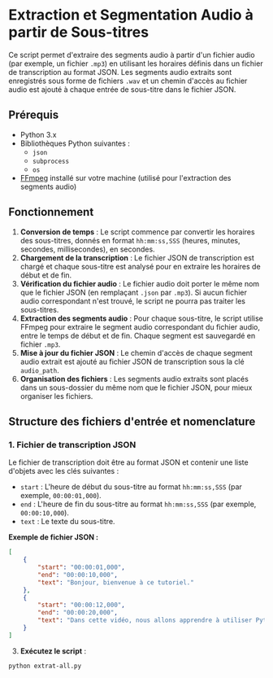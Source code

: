 # Extraction et Segmentation Audio à partir de Sous-titres

Ce script permet d'extraire des segments audio à partir d'un fichier audio (par exemple, un fichier `.mp3`) en utilisant les horaires définis dans un fichier de transcription au format JSON. Les segments audio extraits sont enregistrés sous forme de fichiers `.wav` et un chemin d'accès au fichier audio est ajouté à chaque entrée de sous-titre dans le fichier JSON.

## Prérequis

- Python 3.x
- Bibliothèques Python suivantes :
  - `json`
  - `subprocess`
  - `os`
- [FFmpeg](https://ffmpeg.org/download.html) installé sur votre machine (utilisé pour l'extraction des segments audio)

## Fonctionnement

1. **Conversion de temps** : Le script commence par convertir les horaires des sous-titres, donnés en format `hh:mm:ss,SSS` (heures, minutes, secondes, millisecondes), en secondes.
2. **Chargement de la transcription** : Le fichier JSON de transcription est chargé et chaque sous-titre est analysé pour en extraire les horaires de début et de fin.
3. **Vérification du fichier audio** : Le fichier audio doit porter le même nom que le fichier JSON (en remplaçant `.json` par `.mp3`). Si aucun fichier audio correspondant n'est trouvé, le script ne pourra pas traiter les sous-titres.
4. **Extraction des segments audio** : Pour chaque sous-titre, le script utilise FFmpeg pour extraire le segment audio correspondant du fichier audio, entre le temps de début et de fin. Chaque segment est sauvegardé en fichier `.mp3`.
5. **Mise à jour du fichier JSON** : Le chemin d'accès de chaque segment audio extrait est ajouté au fichier JSON de transcription sous la clé `audio_path`.
6. **Organisation des fichiers** : Les segments audio extraits sont placés dans un sous-dossier du même nom que le fichier JSON, pour mieux organiser les fichiers.

## Structure des fichiers d'entrée et nomenclature

### 1. Fichier de transcription JSON

Le fichier de transcription doit être au format JSON et contenir une liste d'objets avec les clés suivantes :

- `start` : L'heure de début du sous-titre au format `hh:mm:ss,SSS` (par exemple, `00:00:01,000`).
- `end` : L'heure de fin du sous-titre au format `hh:mm:ss,SSS` (par exemple, `00:00:10,000`).
- `text` : Le texte du sous-titre.

**Exemple de fichier JSON :**

```json
[
    {
        "start": "00:00:01,000",
        "end": "00:00:10,000",
        "text": "Bonjour, bienvenue à ce tutoriel."
    },
    {
        "start": "00:00:12,000",
        "end": "00:00:20,000",
        "text": "Dans cette vidéo, nous allons apprendre à utiliser Python."
    }
]
```
 3. **Exécutez le script** :
   ```bash
   python extrat-all.py  

